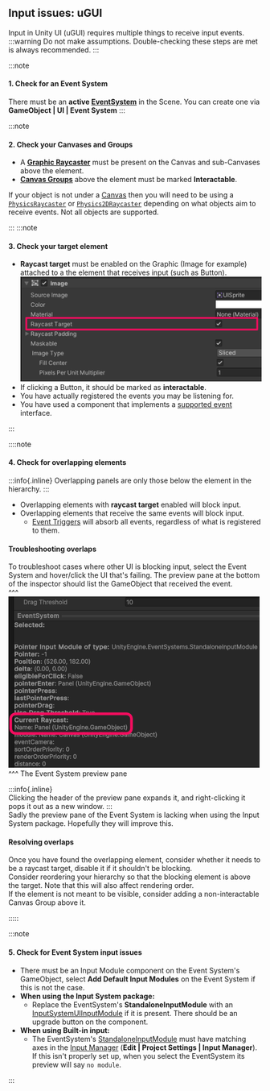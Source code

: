 ## Input issues: uGUI
Input in Unity UI (uGUI) requires multiple things to receive input events.  
:::warning
Do not make assumptions. Double-checking these steps are met is always recommended.
:::

:::note  
#### 1. Check for an Event System
There must be an **active [EventSystem](https://docs.unity3d.com/Packages/com.unity.ugui@latest/index.html?subfolder=/manual/EventSystem.html)** in the Scene. You can create one via **GameObject | UI | Event System**
:::

:::note  
#### 2. Check your Canvases and Groups
- A **[Graphic Raycaster](https://docs.unity3d.com/Packages/com.unity.ugui@latest/index.html?subfolder=/manual/script-GraphicRaycaster.html)** must be present on the Canvas and sub-Canvases above the element.
- **[Canvas Groups](https://docs.unity3d.com/Packages/com.unity.ugui@latest/index.html?subfolder=/manual/class-CanvasGroup.html)** above the element must be marked **Interactable**.

If your object is not under a [Canvas](https://docs.unity3d.com/Packages/com.unity.ugui@latest/index.html?subfolder=/manual/UICanvas.html) then you will need to be using a [`PhysicsRaycaster`](https://docs.unity3d.com/Packages/com.unity.ugui@latest/index.html?subfolder=/manual/script-PhysicsRaycaster.html) or [`Physics2DRaycaster`](https://docs.unity3d.com/Packages/com.unity.ugui@latest/index.html?subfolder=/manual/script-Physics2DRaycaster.html) depending on what objects aim to receive events. Not all objects are supported.

:::
:::note  
#### 3. Check your target element
- **Raycast target** must be enabled on the Graphic (Image for example) attached to a the element that receives input (such as Button).  
![Raycast Target](ui-raycast-target.png)
- If clicking a Button, it should be marked as **interactable**.
- You have actually registered the events you may be listening for.
- You have used a component that implements a [supported event](https://docs.unity3d.com/Packages/com.unity.ugui@latest/index.html?subfolder=/manual/SupportedEvents.html) interface.

:::

::::note  
#### 4. Check for overlapping elements
:::info{.inline}
Overlapping panels are only those below the element in the hierarchy.
:::

- Overlapping elements with **raycast target** enabled will block input.
- Overlapping elements that receive the same events will block input.
  - [Event Triggers](https://docs.unity3d.com/Packages/com.unity.ugui@latest/index.html?subfolder=/manual/script-EventTrigger.html) will absorb all events, regardless of what is registered to them.

#### Troubleshooting overlaps
To troubleshoot cases where other UI is blocking input, select the Event System and hover/click the UI that's failing. The preview pane at the bottom of the inspector should list the GameObject that received the event.  
^^^
![The Event System preview pane](event-system-preview.png)
^^^ The Event System preview pane

:::info{.inline}  
Clicking the header of the preview pane expands it, and right-clicking it pops it out as a new window.
:::  
Sadly the preview pane of the Event System is lacking when using the Input System package. Hopefully they will improve this.

#### Resolving overlaps
Once you have found the overlapping element, consider whether it needs to be a raycast target, disable it if it shouldn't be blocking.  
Consider reordering your hierarchy so that the blocking element is above the target. Note that this will also affect rendering order.  
If the element is not meant to be visible, consider adding a non-interactable Canvas Group above it.

:::::

:::note  
#### 5. Check for Event System input issues
- There must be an Input Module component on the Event System's GameObject, select **Add Default Input Modules** on the Event System if this is not the case.
- **When using the Input System package:**  
   - Replace the EventSystem's **StandaloneInputModule** with an [InputSystemUIInputModule](https://docs.unity3d.com/Packages/com.unity.inputsystem@latest/index.html?subfolder=/manual/UISupport.html) if it is present. There should be an upgrade button on the component.
- **When using Built-in input:**  
   - The EventSystem's [StandaloneInputModule](https://docs.unity3d.com/Packages/com.unity.ugui@latest/index.html?subfolder=/manual/script-StandaloneInputModule.html) must have matching axes in the [Input Manager](https://docs.unity3d.com/Manual/class-InputManager.html) (**Edit | Project Settings | Input Manager**).  
      If this isn't properly set up, when you select the EventSystem its preview will say `no module`.

:::